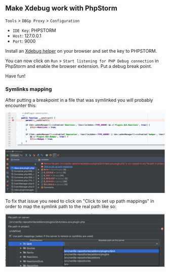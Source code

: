 ## Make Xdebug work with PhpStorm

`Tools` > `DBGp Proxy` > `Configuration`

- `IDE Key`: PHPSTORM
- `Host`: 127.0.0.1
- `Port`: 9000

Install an [Xdebug helper](https://confluence.jetbrains.com/display/PhpStorm/Browser+Debugging+Extensions)
on your browser and set the key to PHPSTORM.

You can now click on `Run` > `Start listening for PHP Debug connection` in PhpStorm and enable the browser extension.
Put a debug break point.

Have fun!

### Symlinks mapping

After putting a breakpoint in a file that was symlinked you will probably encounter this: 

![Xdebug Mapping needed](./images/xdebug_mapping_needed.png)

To fix that issue you need to click on "Click to set up path mappings" in order to map the symlink path to the real path like so:

![Xdebug Mapping](./images/xdebug_mapping.png)

